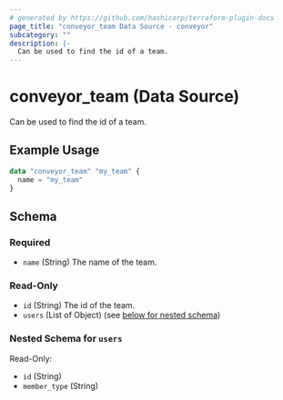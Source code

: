 ```yaml
---
# generated by https://github.com/hashicorp/terraform-plugin-docs
page_title: "conveyor_team Data Source - conveyor"
subcategory: ""
description: |-
  Can be used to find the id of a team.
---
```


# conveyor_team (Data Source)

Can be used to find the id of a team.

## Example Usage

```terraform
data "conveyor_team" "my_team" {
  name = "my_team"
}
```

<!-- schema generated by tfplugindocs -->
## Schema

### Required

- `name` (String) The name of the team.

### Read-Only

- `id` (String) The id of the team.
- `users` (List of Object) (see [below for nested schema](#nestedatt--users))

<a id="nestedatt--users"></a>
### Nested Schema for `users`

Read-Only:

- `id` (String)
- `member_type` (String)
